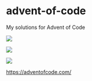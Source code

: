 # advent-of-code
My solutions for Advent of Code

![](https://img.shields.io/badge/day%20📅-6-blue)

![](https://img.shields.io/badge/stars%20⭐-8-yellow)

![](https://img.shields.io/badge/days%20completed-4-red)

https://adventofcode.com/
